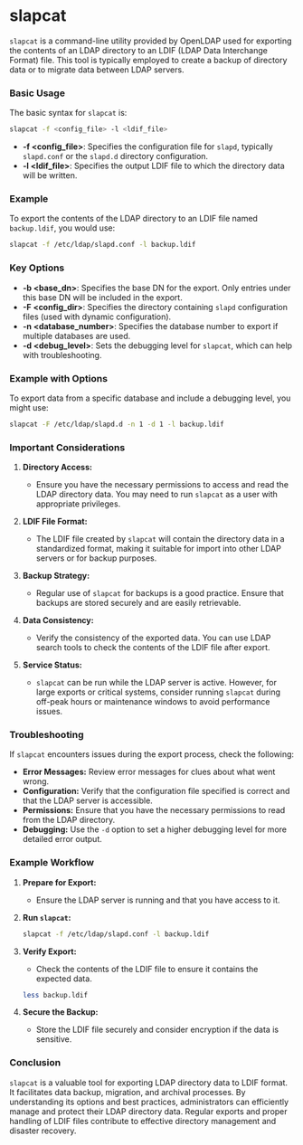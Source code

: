 # slapcat

`slapcat` is a command-line utility provided by OpenLDAP used for exporting the contents of an LDAP directory to an LDIF (LDAP Data Interchange Format) file. This tool is typically employed to create a backup of directory data or to migrate data between LDAP servers.

### Basic Usage

The basic syntax for `slapcat` is:

```sh
slapcat -f <config_file> -l <ldif_file>
```

- **-f <config_file>**: Specifies the configuration file for `slapd`, typically `slapd.conf` or the `slapd.d` directory configuration.
- **-l <ldif_file>**: Specifies the output LDIF file to which the directory data will be written.

### Example

To export the contents of the LDAP directory to an LDIF file named `backup.ldif`, you would use:

```sh
slapcat -f /etc/ldap/slapd.conf -l backup.ldif
```

### Key Options

- **-b <base_dn>**: Specifies the base DN for the export. Only entries under this base DN will be included in the export.
- **-F <config_dir>**: Specifies the directory containing `slapd` configuration files (used with dynamic configuration).
- **-n <database_number>**: Specifies the database number to export if multiple databases are used.
- **-d <debug_level>**: Sets the debugging level for `slapcat`, which can help with troubleshooting.

### Example with Options

To export data from a specific database and include a debugging level, you might use:

```sh
slapcat -F /etc/ldap/slapd.d -n 1 -d 1 -l backup.ldif
```

### Important Considerations

1. **Directory Access:**
   - Ensure you have the necessary permissions to access and read the LDAP directory data. You may need to run `slapcat` as a user with appropriate privileges.

2. **LDIF File Format:**
   - The LDIF file created by `slapcat` will contain the directory data in a standardized format, making it suitable for import into other LDAP servers or for backup purposes.

3. **Backup Strategy:**
   - Regular use of `slapcat` for backups is a good practice. Ensure that backups are stored securely and are easily retrievable.

4. **Data Consistency:**
   - Verify the consistency of the exported data. You can use LDAP search tools to check the contents of the LDIF file after export.

5. **Service Status:**
   - `slapcat` can be run while the LDAP server is active. However, for large exports or critical systems, consider running `slapcat` during off-peak hours or maintenance windows to avoid performance issues.

### Troubleshooting

If `slapcat` encounters issues during the export process, check the following:

- **Error Messages:** Review error messages for clues about what went wrong.
- **Configuration:** Verify that the configuration file specified is correct and that the LDAP server is accessible.
- **Permissions:** Ensure that you have the necessary permissions to read from the LDAP directory.
- **Debugging:** Use the `-d` option to set a higher debugging level for more detailed error output.

### Example Workflow

1. **Prepare for Export:**
   - Ensure the LDAP server is running and that you have access to it.

2. **Run `slapcat`:**

   ```sh
   slapcat -f /etc/ldap/slapd.conf -l backup.ldif
   ```

3. **Verify Export:**
   - Check the contents of the LDIF file to ensure it contains the expected data.

   ```sh
   less backup.ldif
   ```

4. **Secure the Backup:**
   - Store the LDIF file securely and consider encryption if the data is sensitive.

### Conclusion

`slapcat` is a valuable tool for exporting LDAP directory data to LDIF format. It facilitates data backup, migration, and archival processes. By understanding its options and best practices, administrators can efficiently manage and protect their LDAP directory data. Regular exports and proper handling of LDIF files contribute to effective directory management and disaster recovery.
